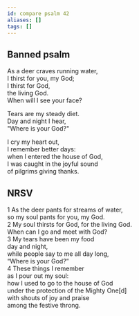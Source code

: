 ```yaml
---
id: compare psalm 42
aliases: []
tags: []
---
```


## Banned psalm

As a deer craves running water,\
I thirst for you, my God;\
I thirst for God,\
the living God.\
When will I see your face?

Tears are my steady diet.\
Day and night I hear,\
"Where is your God?"

I cry my heart out,\
I remember better days:\
when I entered the house of God,\
I was caught in the joyful sound \
of pilgrims giving thanks.
## NRSV 
1 As the deer pants for streams of water,\
    so my soul pants for you, my God.\
2 My soul thirsts for God, for the living God.\
    When can I go and meet with God?\
3 My tears have been my food\
    day and night,\
while people say to me all day long,\
    “Where is your God?”\
4 These things I remember\
    as I pour out my soul:\
how I used to go to the house of God\
    under the protection of the Mighty One[d]\
with shouts of joy and praise\
    among the festive throng.
